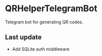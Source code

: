 # QRHelperTelegramBot
Telegram bot for generating QR codes.
## Last update
- Add SQLite auth middleware